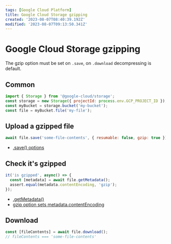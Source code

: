 ```yaml
---
tags: [Google Cloud Platform]
title: Google Cloud Storage gzipping
created: '2023-08-07T08:40:39.192Z'
modified: '2023-08-07T09:13:50.341Z'
---
```


# Google Cloud Storage gzipping
The gzip option must be set on `.save`, on `.download` decompressing is default.

## Common
```js
import { Storage } from '@google-cloud/storage';
const storage = new Storage({ projectId: process.env.GCP_PROJECT_ID });
const myBucket = storage.bucket('my-bucket');
const file = myBucket.file('my-file');
```

## Upload a gzipped file
```js
await file.save('some-file-contents', { resumable: false, gzip: true });
```
- [.save() options](https://googleapis.dev/nodejs/storage/latest/global.html#CreateWriteStreamOptions)


## Check it's gzipped
```js
it('is gzipped', async() => {
  const [metadata] = await file.getMetadata();
  assert.equal(metadata.contentEncoding, 'gzip');
});
```
- [.getMetadata()](https://googleapis.dev/nodejs/storage/latest/File.html#getMetadata)
- [gzip option sets metadata.contentEncoding](https://googleapis.dev/nodejs/storage/latest/global.html#CreateWriteStreamOptions)

## Download
```js
const [fileContents] = await file.download();
// fileContents === 'some-file-contents'
```

